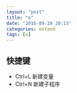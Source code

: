 ```yaml
---
layout: "post"
title: "e"
date: "2016-09-19 20:15"
categories: extend
tags: [e]
---
```


## 快捷键

- Ctrl+L 新建变量
- Ctrl+N 新建子程序
